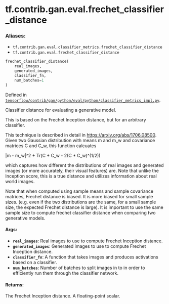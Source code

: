 <div itemscope itemtype="http://developers.google.com/ReferenceObject">
<meta itemprop="name" content="tf.contrib.gan.eval.frechet_classifier_distance" />
</div>

# tf.contrib.gan.eval.frechet_classifier_distance

### Aliases:

* `tf.contrib.gan.eval.classifier_metrics.frechet_classifier_distance`
* `tf.contrib.gan.eval.frechet_classifier_distance`

``` python
frechet_classifier_distance(
    real_images,
    generated_images,
    classifier_fn,
    num_batches=1
)
```



Defined in [`tensorflow/contrib/gan/python/eval/python/classifier_metrics_impl.py`](https://www.tensorflow.org/code/tensorflow/contrib/gan/python/eval/python/classifier_metrics_impl.py).

Classifier distance for evaluating a generative model.

This is based on the Frechet Inception distance, but for an arbitrary
classifier.

This technique is described in detail in https://arxiv.org/abs/1706.08500.
Given two Gaussian distribution with means m and m_w and covariance matrices
C and C_w, this function calcuates

|m - m_w|^2 + Tr(C + C_w - 2(C * C_w)^(1/2))

which captures how different the distributions of real images and generated
images (or more accurately, their visual features) are. Note that unlike the
Inception score, this is a true distance and utilizes information about real
world images.

Note that when computed using sample means and sample covariance matrices,
Frechet distance is biased. It is more biased for small sample sizes. (e.g.
even if the two distributions are the same, for a small sample size, the
expected Frechet distance is large). It is important to use the same
sample size to compute frechet classifier distance when comparing two
generative models.

#### Args:

* <b>`real_images`</b>: Real images to use to compute Frechet Inception distance.
* <b>`generated_images`</b>: Generated images to use to compute Frechet Inception
    distance.
* <b>`classifier_fn`</b>: A function that takes images and produces activations
    based on a classifier.
* <b>`num_batches`</b>: Number of batches to split images in to in order to
    efficiently run them through the classifier network.


#### Returns:

The Frechet Inception distance. A floating-point scalar.
